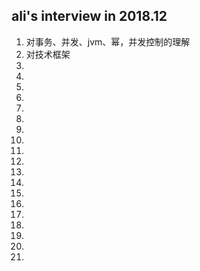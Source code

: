 ## ali's interview in 2018.12
1. 对事务、并发、jvm、幂，并发控制的理解  
1. 对技术框架  
1.   
1.    
1.    
1.    
1.    
1.    
1.    
1.    
1.    
1.    
1.    
1.    
1.    
1.    
1.    
1.    
1.    
1.    
1.    